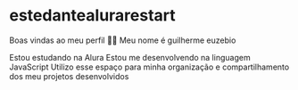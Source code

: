# estedantealurarestart
Boas vindas ao meu perfil 💙💙
Meu nome é guilherme euzebio

Estou estudando na Alura
Estou me desenvolvendo na linguagem JavaScript
Utilizo esse espaço para minha organização e compartilhamento dos meu projetos desenvolvidos
